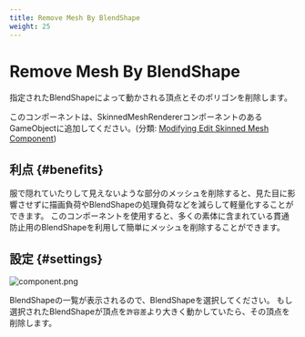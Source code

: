 ```yaml
---
title: Remove Mesh By BlendShape
weight: 25
---
```


# Remove Mesh By BlendShape

指定されたBlendShapeによって動かされる頂点とそのポリゴンを削除します。

このコンポーネントは、SkinnedMeshRendererコンポーネントのあるGameObjectに追加してください。(分類: [Modifying Edit Skinned Mesh Component](../../component-kind/edit-skinned-mesh-components#modifying-component))

## 利点 {#benefits}

服で隠れていたりして見えないような部分のメッシュを削除すると、見た目に影響させずに描画負荷やBlendShapeの処理負荷などを減らして軽量化することができます。
このコンポーネントを使用すると、多くの素体に含まれている貫通防止用のBlendShapeを利用して簡単にメッシュを削除することができます。

## 設定 {#settings}

![component.png](component.png)

BlendShapeの一覧が表示されるので、BlendShapeを選択してください。
もし選択されたBlendShapeが頂点を`許容差`より大きく動かしていたら、その頂点を削除します。
